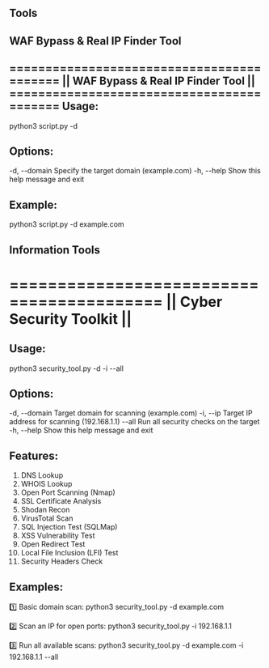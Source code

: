 ## Tools


## **WAF Bypass & Real IP Finder Tool**

**==========================================**
**||    WAF Bypass & Real IP Finder Tool   ||**
**==========================================**
Usage:
------
python3 script.py -d <domain>

Options:
--------
-d, --domain   Specify the target domain (example.com)
-h, --help     Show this help message and exit

Example:
--------
python3 script.py -d example.com


## Information Tools

==========================================
||         Cyber Security Toolkit       ||
==========================================

Usage:
------
python3 security_tool.py -d <domain> -i <ip> --all

Options:
--------
-d, --domain      Target domain for scanning (example.com)
-i, --ip          Target IP address for scanning (192.168.1.1)
--all             Run all security checks on the target
-h, --help        Show this help message and exit

Features:
---------
1. DNS Lookup
2. WHOIS Lookup
3. Open Port Scanning (Nmap)
4. SSL Certificate Analysis
5. Shodan Recon
6. VirusTotal Scan
7. SQL Injection Test (SQLMap)
8. XSS Vulnerability Test
9. Open Redirect Test
10. Local File Inclusion (LFI) Test
11. Security Headers Check

Examples:
---------
1️⃣ Basic domain scan:
    python3 security_tool.py -d example.com

2️⃣ Scan an IP for open ports:
    python3 security_tool.py -i 192.168.1.1

3️⃣ Run all available scans:
    python3 security_tool.py -d example.com -i 192.168.1.1 --all
